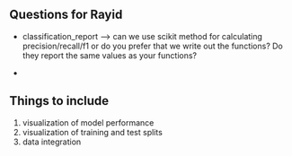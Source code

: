 ## Questions for Rayid 

* classification_report --> can we use scikit method for calculating precision/recall/f1 or do you prefer that we write out the functions? Do they report the same values as your functions? 

* 


## Things to include

1. visualization of model performance
2. visualization of training and test splits 
3. data integration